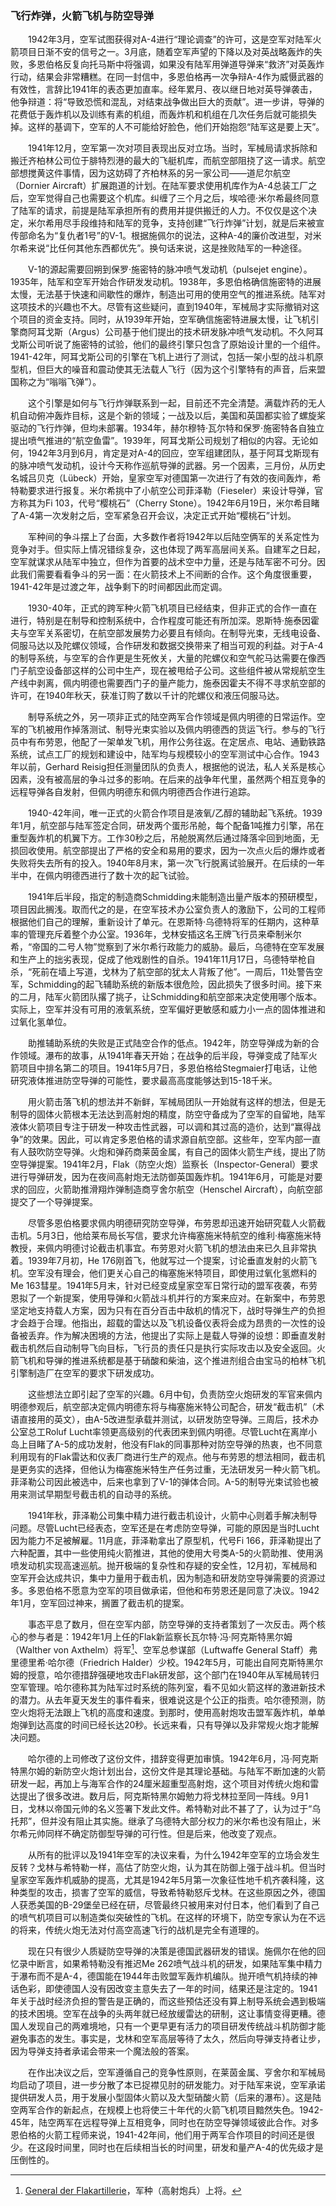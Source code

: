 ### 飞行炸弹，火箭飞机与防空导弹

　　1942年3月，空军试图获得对A-4进行“理论调查”的许可，这是空军对陆军火箭项目日渐不安的信号之一。3月底，随着空军声望的下降以及对英战略轰炸的失败，多恩伯格反复向托马斯中将强调，如果没有陆军用弹道导弹来“救济”对英轰炸行动，结果会非常糟糕。在同一封信中，多恩伯格再一次争辩A-4作为威慑武器的有效性，言辞比1941年的表态更加直率。经年累月、夜以继日地对英导弹袭击，他争辩道：将“导致恐慌和混乱，对结束战争做出巨大的贡献”。进一步讲，导弹的花费低于轰炸机以及训练有素的机组，而轰炸机和机组在几次任务后就可能损失掉。这样的基调下，空军的人不可能给好脸色，他们开始抱怨“陆军这是要上天”。

　　1941年12月，空军第一次对项目表现出反对立场。当时，军械局请求拆除和搬迁齐柏林公司位于腓特烈港的最大的飞艇机库，而航空部阻挠了这一请求。航空部想搅黄这件事情，因为这妨碍了齐柏林系的另一家公司——道尼尔航空（Dornier Aircraft）扩展跑道的计划。在陆军要求使用机库作为A-4总装工厂之后，空军觉得自己也需要这个机库。纠缠了三个月之后，埃哈德·米尔希最终同意了陆军的请求，前提是陆军承担所有的费用并提供搬迁的人力。不仅仅是这个决定，米尔希用尽手段维持和陆军的竞争，支持创建“飞行炸弹”计划，就是后来被宣传部命名为“复仇者1号”的V-1。根据施佩尔的说法，这种A-4的廉价改进型，对米尔希来说“比任何其他东西都优先”。换句话来说，这是挫败陆军的一种途径。

　　V-1的源起需要回朔到保罗·施密特的脉冲喷气发动机（pulsejet engine）。1935年，陆军和空军开始合作研发发动机。1938年，多恩伯格确信施密特的进展太慢，无法基于快速和间歇性的爆炸，制造出可用的使用空气的推进系统。陆军对这项技术的兴趣也不大。尽管有这些疑问，直到1940年，军械局才实际撤销对这个项目的资金支持。同时，从1939年开始，空军确信施密特进展太慢，让飞机引擎商阿耳戈斯（Argus）公司基于他们提出的技术研发脉冲喷气发动机。不久阿耳戈斯公司听说了施密特的试验，他们的最终引擎只包含了原始设计里的一个组件。1941-42年，阿耳戈斯公司的引擎在飞机上进行了测试，包括一架小型的战斗机原型机，但巨大的噪音和震动使其无法载人飞行（因为这个引擎特有的声音，后来盟国称之为“嗡嗡飞弹”）。

　　这个引擎是如何与飞行炸弹联系到一起，目前还不完全清楚。满载炸药的无人机自动俯冲轰炸目标，这是个新的领域；一战及以后，美国和英国都实验了螺旋桨驱动的飞行炸弹，但均未部署。1934年，赫尔穆特·瓦尔特和保罗·施密特各自独立提出喷气推进的“航空鱼雷”。1939年，阿耳戈斯公司规划了相似的内容。无论如何，1942年3月到6月，肯定是对A-4的回应，空军组建团队，基于阿耳戈斯现有的脉冲喷气发动机，设计今天称作巡航导弹的武器。另一个因素，三月份，从历史名城吕贝克（Lübeck）开始，皇家空军对德国第一次进行了有效的夜间轰炸，希特勒要求进行报复。米尔希挑中了小航空公司菲泽勒（Fieseler）来设计导弹，官方称其为Fi 103，代号“樱桃石”（Cherry Stone）。1942年6月19日，米尔希目睹了A-4第一次发射之后，空军紧急召开会议，决定正式开始“樱桃石”计划。

　　军种间的争斗摆上了台面，大多数作者将1942年以后陆空俩军的关系定性为竞争对手。但实际上情况错综复杂，这也体现了两军高层间关系。自建军之日起，空军就谋求从陆军中独立，但作为首要的战术空中力量，还是与陆军密不可分。因此我们需要看看争斗的另一面：在火箭技术上不间断的合作。这个角度很重要，1941-42年是过渡之年，战争剩下的时间都因此而定调。

　　1930-40年，正式的跨军种火箭飞机项目已经结束，但非正式的合作一直在进行，特别是在制导和控制系统中，合作程度可能还有所加深。恩斯特·施泰因霍夫与空军关系密切，在航空部发展势力必要且有倾向。在制导光束，无线电设备、伺服马达以及陀螺仪领域，合作研发和数据交换带来了相当可观的利益。对于A-4的制导系统，与空军的合作更是生死攸关，大量的陀螺仪和空气舵马达需要在像西门子航空设备部这样的公司中生产，现在被甩给子公司。这些组件被从常规航空生产线中剥离，佩内明德也需要西门子的量产能力，施泰因霍夫不得不寻求航空部的许可，在1940年秋天，获准订购了数以千计的陀螺仪和液压伺服马达。

　　制导系统之外，另一项非正式的陆空两军合作领域是佩内明德的日常运作。空军的飞机被用作掉落测试、制导光束实验以及佩内明德西的货运飞行。参与的飞行员中有布劳恩，他配了一架单发飞机，用作公务往返。在定居点、电站、通勤铁路系统，试点工厂的规划和建设中，陆军均与规模较小的空军测试中心合作。1943年以前，Gerhard Reisig担任测量团队的负责人，根据他的说法，私人关系是核心因素，没有被高层的争斗过多的影响。在后来的战争年代里，虽然两个相互竞争的远程导弹各自发射，但佩内明德东和佩内明德西合作进行追踪。

　　1940-42年间，唯一正式的火箭合作项目是液氧/乙醇的辅助起飞系统。1939年1月，航空部与陆军签定合同，研发两个蛋形吊舱，每个配备1吨推力引擎，吊在重型轰炸机的机翼下方。工作30秒之后，吊舱脱离然后通过降落伞回到地面，无损回收使用。航空部提出了严格的安全和易用的要求，因为一次点火后的爆炸或者失败将失去所有的投入。1940年8月末，第一次飞行脱离试验展开。在后续的一年半中，在佩内明德西进行了数十次的起飞试验。


　　1941年后半段，指定的制造商Schmidding未能制造出量产版本的预研模型，项目因此搁浅。取而代之的是，在空军技术办公室负责人的激励下，公司的工程师根据他们自己的理解，重新设计了单元。在恩斯特·乌德特将军的任期内，这种草率的管理充斥着整个办公室。1936年，戈林安插这名王牌飞行员来牵制米尔希，“帝国的二号人物”觉察到了米尔希行政能力的威胁。最后，乌德特在空军发展和生产上的拙劣表现，促成了他戏剧性的自杀。1941年11月17日，乌德特举枪自杀，“死前在墙上写道，戈林为了航空部的犹太人背叛了他”。一周后，11处警告空军，Schmidding的起飞辅助系统的新版本很危险，因此损失了很多时间。接下来的二月，陆军火箭团队撂了挑子，让Schmidding和航空部来决定使用哪个版本。实际上，空军并没有可用的液氧系统，空军偏好更敏感和威力小一点的固体推进和过氧化氢单位。

　　助推辅助系统的失败是正式陆空合作的低点。1942年，防空导弹成为新的合作领域。瀑布的故事，从1941年春天开始；在战争的后半段，导弹变成了陆军火箭项目中排名第二的项目。1941年5月7日，多恩伯格给Stegmaier打电话，让他研究液体推进防空导弹的可能性，要求最高高度能够达到15-18千米。

　　用火箭击落飞机的想法并不新鲜，军械局团队一开始就有这样的想法，但是无制导的固体火箭根本无法达到高射炮的精度，防空守备成为了空军的自留地，陆军液体火箭项目专注于研发一种攻击性武器，可以调和其过高的造价，达到“赢得战争”的效果。因此，可以肯定多恩伯格的请求源自航空部。这些年，空军内部一直有人鼓吹防空导弹。火炮和弹药商莱茵金属，有自己的固体火箭生产线，提出了防空导弹提案。1941年2月，Flak（防空火炮）监察长（Inspector-General）要求进行导弹研发，因为在夜间高射炮无法防御英国轰炸机。1941年6月，可能是对要求的回应，火箭助推滑翔炸弹制造商亨舍尔航空（Henschel Aircraft），向航空部提交了一个导弹提案。

　　尽管多恩伯格要求佩内明德研究防空导弹，布劳恩却迅速开始研究载人火箭截击机。5月3日，他给莱布局长写信，要求允许梅塞施米特航空的维利·梅塞施米特教授，来佩内明德讨论截击机事宜。布劳恩对火箭飞机的想法由来已久且非常执着。1939年7月初，He 176刚首飞，他就写过一个提案，讨论垂直发射的火箭飞机。空军没有理会，他们更关心自己的梅塞施米特项目，即使用过氧化氢燃料的Me 163彗星。1941年5月末，针对已经变成皇家空军日常行动的盟军夜袭，布劳恩拟了一个新提案，使用导弹和火箭战斗机并行的方案来应对。在新案中，布劳恩坚定地支持载人方案，因为只有在百分百击中敌机的情况下，战时导弹生产的负担才会趋于合理。他指出，超载的雷达以及飞机设备仪表将会成为昂贵的一次性的设备被丢弃。作为解决困境的方法，他提出了实际上是载人导弹的设想：即垂直发射截击机然后自动制导飞向目标，飞行员的责任只是执行实际攻击以及安全返回。火箭飞机和导弹的推进系统都是基于硝酸和柴油，这个推进剂组合由宝马的柏林飞机引擎制造厂在空军的要求下研发成功。

　　这些想法立即引起了空军的兴趣。6月中旬，负责防空火炮研发的军官来佩内明德参观后，航空部决定佩内明德东将与梅塞施米特公司配合，研发“截击机”（术语直接用的英文），由A-5改进型承载并测试，以研发防空导弹。三周后，技术办公室总工Roluf Lucht率领更高级别的代表团来到佩内明德。尽管Lucht在离岸小岛上目睹了A-5的成功发射，他没有Flak的同事那种对防空导弹的热衷，也不同意利用现有的Flak雷达和仪表厂商进行生产的观点。他与布劳恩的想法相同，截击机是更务实的选择，但他认为梅塞施米特生产任务过重，无法研发另一种火箭飞机。菲泽勒公司因此被选中，后来也拿到了V-1的弹体合同。A-5的制导光束试验也被用来测试早期型号截击机的自动寻的系统。

　　1941年秋，菲泽勒公司集中精力进行截击机设计，火箭中心则着手解决制导问题。尽管Lucht已经表态，空军还是在考虑防空导弹，可能的原因是当时Lucht因为能力不足被解雇。11月底，菲泽勒拿出了原型机，代号Fi 166，菲泽勒提出了六种配置，其中一些使用纯火箭推进，其他的使用大号类A-5的火箭助推、使用涡喷发动机实现高速巡航。抛开极端的复杂性和存疑的安全性，12月初，军械局和空军开会达成共识，集中力量用于截击机，因为制造和研发防空导弹需要的资源过多。多恩伯格不愿意为空军的项目做承诺，但他和布劳恩还是同意了决议。1942年1月，空军回过神来，搁置了截击机的提案。

　　事态平息了数月，但在空军内部，防空导弹的支持者策划了一次反击。两个核心的参与者是：1942年1月上任的Flak新监察长瓦尔特·冯·阿克斯特黑尔姆（Walther von Axthelm）将军[^1]、空军总参谋部（Luftwaffe General Staff）弗里德里希·哈尔德（Friedrich Halder）少校。1942年5月，可能出自阿克斯特黑尔姆的授意，哈尔德措辞强硬地攻击Flak研发部，这个部门在1940年从军械局转归空军管理。哈尔德称其为陆军过时系统的陈列室，看不见如火箭这样的激进新技术的潜力。从去年夏天发生的事件看来，很难说这是个公正的指责。哈尔德预测，防空火炮将无法跟上飞机的高度和速度。到那时，使用高射炮攻击盟军轰炸机，单单炮弹到达高度的时间已经长达20秒。长远来看，只有导弹以及非常规火炮才能解决问题。

　　哈尔德的上司修改了这份文件，措辞变得更加审慎。1942年6月，冯·阿克斯特黑尔姆的新防空火炮计划出台，这份文件是其理论基础。与陆军不断加速的火箭研发一起，再加上与海军合作的24厘米超重型高射炮，这个项目对传统火炮和雷达提出了很多改进。数月后，阿克斯特黑尔姆勉力将戈林拉至同一阵线。9月1日，戈林以帝国元帅的名义签署下发此文件。希特勒对此不甚了了，认为过于“乌托邦”，但并没有阻止其实施。继承了乌德特大部分权力的米尔希也没有阻止，米尔希元帅同样不确定防御型导弹的可行性。但是后来，他改变了观点。

　　从所有的批评以及1941年空军的决议来看，为什么1942年空军的立场会发生反转？戈林与希特勒一样，高估了防空火炮，认为其在防御上强于战斗机。但当时皇家空军轰炸机威胁的提高，尤其是1942年5月第一次象征性地千机齐袭科隆，这种类型的攻击，损害了空军的威信，导致希特勒怒斥戈林。在这些原因之外，德国人获悉美国的B-29堡垒已经在研，尽管最终只被用来对付日本，他们看到了自己的喷气机项目可以制造类似突破性的飞机。在这样的环境下，防空专家认为在不远的将来，传统火炮无法对付高空高速飞行的战机是完全有道理的。

　　现在只有很少人质疑防空导弹的决策是德国武器研发的错误。施佩尔在他的回忆录中断言，如果希特勒没有推迟Me 262喷气战斗机的研发，如果陆军集中精力于瀑布而不是A-4，德国能在1944年击败盟军轰炸机编队。抛开喷气机持续的神话色彩，即使德国人没有因改变主意失去了一年的时间，结果还是注定的。1941年关于战时经济负担的警告是正确的，而这些预估还没有算上制导系统会遇到极端的技术困境。空军在战争的头两年就已经放缓雷达的研制，这让事情变得更糟。德国人发现自己的两难境地，只有一个更早更有活力的项目研发传统战斗机防御才能避免事态的发生。事实是，戈林和空军高层等待了太久，然后向导弹支持者让步，因为导弹支持者承诺会带来一个魔法般的答案。

　　在作出决议之后，空军遵循自己的竞争性原则，在莱茵金属、亨舍尔和军械局均启动了项目，进一步分散了本已捉襟见肘的研发能力。对于陆军来说，空军承诺提供研发人员，用于发展小型固体火箭以及大型硝酸火箭（后来的瀑布）。这是陆空两军合作的新起点，在规模上也将使三十年代的火箭飞机项目黯然失色。1942-45年，陆空两军在远程导弹上互相竞争，同时也在防空导弹领域彼此合作。对多恩伯格的火箭工程师来说，1941-42年间，他们用于两军合作项目的时间还是很少。在这段时间里，同时也在后续相当长的时间里，研发和量产A-4的优先级才是压倒性的。

[^1]: [General der Flakartillerie](https://en.wikipedia.org/wiki/General_der_Flakartillerie)，军种（高射炮兵）上将。
